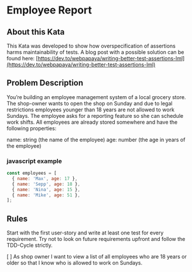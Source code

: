 # Employee Report
## About this Kata
This Kata was developed to show how overspecification of assertions harms maintainability of tests. A blog post with a possible solution can be found here: [https://dev.to/webpapaya/writing-better-test-assertions-lml](https://dev.to/webpapaya/writing-better-test-assertions-lml)

## Problem Description
You’re building an employee management system of a local grocery store. The shop-owner wants to open the shop on Sunday and due to legal restrictions employees younger than 18 years are not allowed to work Sundays. The employee asks for a reporting feature so she can schedule work shifts. All employees are already stored somewhere and have the following properties:

name: string (the name of the employee)
age: number (the age in years of the employee)

### javascript example
```javascript
const employees = [
  { name: 'Max', age: 17 },
  { name: 'Sepp', age: 18 },
  { name: 'Nina', age: 15 },
  { name: 'Mike', age: 51 },
];
```

## Rules
Start with the first user-story and write at least one test for every requirement. Try not to look on future requirements upfront and follow the TDD-Cycle strictly.

[ ] As shop owner I want to view a list of all employees who are 18 years or older so that I know who is allowed to work on Sundays.
